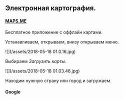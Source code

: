 ## Электронная картография.

#### [MAPS.ME](https://ru.maps.me/download/)

Бесплатное приложение с оффлайн картами.

Устанавливаем, открываем, внизу открываем меню.

![](/assets/2018-05-18 01.0.16.jpg)

Выбираем _Загрузить карты_.

![](/assets/2018-05-18 01.03.46.jpg)

Находим нужную страну или город и загружаем.

#### Google



